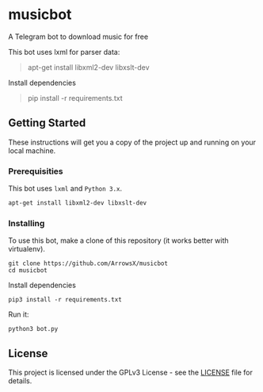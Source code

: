 # musicbot
A Telegram bot to download music for free

This bot uses lxml for parser data:
> apt-get install libxml2-dev libxslt-dev

Install dependencies
> pip install -r requirements.txt

## Getting Started

These instructions will get you a copy of the project up and running on your local machine. 

### Prerequisities

This bot uses `lxml` and `Python 3.x`.

```bash
apt-get install libxml2-dev libxslt-dev
```

### Installing

To use this bot, make a clone of this repository (it works better with virtualenv).

```
git clone https://github.com/ArrowsX/musicbot
cd musicbot
```
Install dependencies

```
pip3 install -r requirements.txt
```
Run it:
```
python3 bot.py
```
## License

This project is licensed under the GPLv3 License - see the [LICENSE](LICENSE) file for details.
